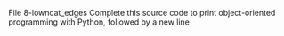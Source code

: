 File 8-lowncat_edges Complete this source code to print object-oriented programming with Python, followed by a new line
